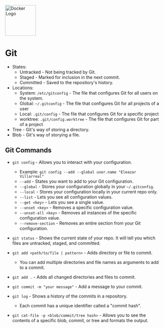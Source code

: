 <image alt="Docker Logo" height="100px" src="./images/git.png" width="100px" />

# Git

* States:
    * Untracked - Not being tracked by Git.
    * Staged - Marked for inclusion in the next commit.
    * Committed - Saved to the repository's history.
* Locations:
    * System: `/etc/gitconfig` - The file that configures Git for all users on the system.
    * Global: `~/.gitconfig` - The file that configures Git for all projects of a user
    * Local: `.git/config` -  The file that configures Git for a specific project
    * worktree: `.git/config.worktree` -  The file that configures Git for part of a project
* Tree - Git's way of storing a directory.
* Blob - Git's way of storying a file.

## Git Commands

* `git config` - Allows you to interact with your configuration.
    * Example: `git config --add --global user.name "Eleazar Villarreal"`
    * `--add` - States you want to add to your Git configuration.
    * `--global` - Stores your configuration globally in your `~/.gitconfig`. 
    * `--local` - Stores your configuration locally in your current repo only.
    * `--list` - Lets you see all configuration values.
    * `--get <key>` - Lets you see a single value.
    * `--unset <key>` - Removes a specific configuration value.
    * `--unset-all <key>` - Removes all instances of the specific configuration value.
    * `--remove-section` - Removes an entire section from your Git configuration.

* `git status` - Shows the current state of your repo. It will tell you which files are untracked, staged, and committed.
* `git add <path/to/file | pattern>` - Adds directory or file to commit.
    * You can add multiple directories and file names as arguments to add to a commit.
* `git add .` - Adds all changed directories and files to commit.
* `git commit -m "your message"` - Add a message to your commit.
* `git log` - Shows a history of the commits in a repository.
    * Each commit has a unique identifier called a "commit hash".
* `git cat-file -p <blob/commit/tree hash>` - Allows you to see the contents of a specific blob, commit, or tree and formats the output.